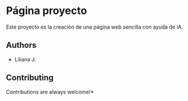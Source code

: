 # Página proyecto

Este proyecto es la creación de una página web sencilla con ayuda de IA. 


## Authors

- Liliana J.
## Contributing

Contributions are always welcome!*